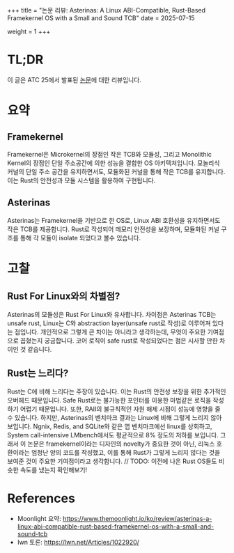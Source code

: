 +++
title = "논문 리뷰: Asterinas: A Linux ABI-Compatible, Rust-Based Framekernel OS with a Small and Sound TCB"
date = 2025-07-15

weight = 1
+++

# TL;DR
이 글은 ATC 25에서 발표된 [논문](https://www.usenix.org/conference/atc25/presentation/peng-yuke)에 대한 리뷰입니다.

# 요약
## Framekernel
Framekernel은 Microkernel의 장점인 작은 TCB와 모듈성, 그리고 Monolithic Kernel의 장점인 단일 주소공간에 의한 성능을 결합한 OS 아키텍처입니다.
모놀리식 커널의 단일 주소 공간을 유지하면서도, 모듈화된 커널을 통해 작은 TCB를 유지합니다. 이는 Rust의 안전성과 모듈 시스템을 활용하여 구현됩니다.
## Asterinas
Asterinas는 Framekernel을 기반으로 한 OS로, Linux ABI 호환성을 유지하면서도 작은 TCB를 제공합니다. Rust로 작성되어 메모리 안전성을 보장하며, 모듈화된 커널 구조를 통해 각 모듈이 isolate 되었다고 볼수 있습니다.

# 고찰
## Rust For Linux와의 차별점?
Asterinas의 모듈성은 Rust For Linux와 유사합니다.
차이점은 Asterinas TCB는 unsafe rust, Linux는 C와 abstraction layer(unsafe rust로 작성)로 이루어져 있다는 점입니다.
개인적으로 그렇게 큰 차이는 아니라고 생각하는데, 무엇이 주요한 기여점으로 꼽혔는지 궁금합니다.
코어 로직이 safe rust로 작성되었다는 점은 시사할 만한 차이인 것 같습니다.
## Rust는 느리다?
Rust는 C에 비해 느리다는 주장이 있습니다. 이는 Rust의 안전성 보장을 위한 추가적인 오버헤드 때문입니다.
Safe Rust로는 불가능한 포인터를 이용한 마법같은 로직을 작성하기 어렵기 때문입니다. 또한, RAII의 불규칙적인 자원 해제 시점이 성능에 영향을 줄 수 있습니다.
하지만, Asterinas의 벤치마크 결과는 Linux에 비해 그렇게 느리지 않아 보입니다. Ngnix, Redis, and SQLite와 같은 앱 벤치마크에선 linux를 상회하고,
System call-intensive LMbench에서도 평균적으로 8% 정도의 저하를 보입니다.
그래서 이 논문은 framekernel이라는 디자인의 novelty가 중요한 것이 아닌, 리눅스 호환이라는 엄청난 양의 코드를 작성했고, 이를 통해
Rust가 그렇게 느리지 않다는 것을 보여준 것이 주요한 기여점이라고 생각합니다.
// TODO: 이전에 나온 Rust OS들도 비슷한 속도를 냈는지 확인해보기!

# References
- Moonlight 요약: https://www.themoonlight.io/ko/review/asterinas-a-linux-abi-compatible-rust-based-framekernel-os-with-a-small-and-sound-tcb
- lwn 토론: https://lwn.net/Articles/1022920/
